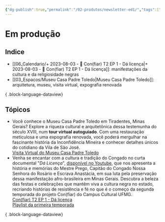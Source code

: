 ```yaml
---
{"dg-publish":true,"permalink":"/02-produtos/newsletter-ed1/","tags":["tcm/newsletter"],"created":"2023-08-03T17:38:10.633-03:00","updated":"2023-08-03T19:54:17.246-03:00"}
---
```



# Em produção

## Indice
- [[06_Calendario/+ 2023-08-03  -  🎥️ Con(fiar) T2 EP 1 - Dá licença\|+ 2023-08-03  -  🎥️ Con(fiar) T2 EP 1 - Dá licença]]: manifestações da cultura e da religiosidade negras
- [[03_Espacos/Museu Casa Padre Toledo\|Museu Casa Padre Toledo]]: arquitetura, museu, visita virtual, expografia renovada

{ .block-language-dataview}
## Tópicos

- Você conhece o Museu Casa Padre Toledo em Tiradentes, Minas Gerais? Explore a riqueza cultural e arquitetônica dessa testemunha do século XVIII, num **tour virtual autoguiado**. Com uma restauração meticulosa e uma expografia renovada, você poderá mergulhar na fascinante história da Inconfidência Mineira e conhecer detalhes únicos do cotidiano da Vila de São José.<br> <i class="fa-regular fa-hand-point-right fa-lg" style="color: #183c4d;" title="Temas centrais"></i> [Visita Virtual do Museu Casa Padre Toledo](https://temciencianomuseuwiki.vercel.app/03-espacos/museu-casa-padre-toledo/#:~:text=campustiradentes/2023/06/-,Visita%20Virtual,-Connected%20Pages)
- Venha se encantar com a cultura e tradição do Congado no curta documental "*Dá Licença*", [disponível no Youtube](https://www.youtube.com/watch?v=l7vQ-55XAzg), que nos apresenta a história e memórias do Mestre Prego, Capitão do Congado Nossa Senhora do Rosário e Escrava Anastácia, em sua luta pela preservação dessa manifestação afro-brasileira em Minas Gerais. Descubra a beleza das festas e celebrações que mantêm viva a cultura negra no estado, recriando histórias de resistência e fé no que é o começo da segunda temporada do projeto Con(fiar) do Campus Cultural UFMG.<br> <i class="fa-regular fa-hand-point-right fa-lg" style="color: #183c4d;" title="Ver"></i>[ Con(fiar) T2 EP 1 - Dá licença](https://www.youtube.com/watch?v=l7vQ-55XAzg)</br><i class="fa-regular fa-hand-point-right fa-lg" style="color: #183c4d;" title="Ver"></i> [Playlist da primeira temporada](https://www.youtube.com/watch?v=erNxwEKjz0I&list=PL4BhydPh0a30ZzDXcC0zxnY1fjUsqcuOO)

{ .block-language-dataview}






